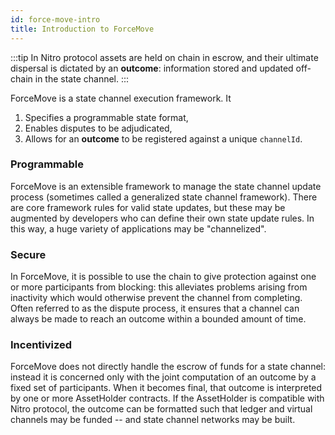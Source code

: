 ```yaml
---
id: force-move-intro
title: Introduction to ForceMove
---
```


:::tip
In Nitro protocol assets are held on chain in escrow, and their ultimate dispersal is dictated by an **outcome**: information stored and updated off-chain in the state channel.
:::

ForceMove is a state channel execution framework. It

1. Specifies a programmable state format,
2. Enables disputes to be adjudicated,
3. Allows for an **outcome** to be registered against a unique `channelId`.

### Programmable

ForceMove is an extensible framework to manage the state channel update process (sometimes called a generalized state channel framework).
There are core framework rules for valid state updates, but these may be augmented by developers who can define their own state update rules. In this way, a huge variety of applications may be "channelized".

### Secure

In ForceMove, it is possible to use the chain to give protection against one or more participants from blocking: this alleviates problems arising from inactivity which would otherwise prevent the channel from completing. Often referred to as the dispute process, it ensures that a channel can always be made to reach an outcome within a bounded amount of time.

### Incentivized

ForceMove does not directly handle the escrow of funds for a state channel: instead it is concerned only with the joint computation of an outcome by a fixed set of participants. When it becomes final, that outcome is interpreted by one or more AssetHolder contracts. If the AssetHolder is compatible with Nitro protocol, the outcome can be formatted such that ledger and virtual channels may be funded -- and state channel networks may be built.
